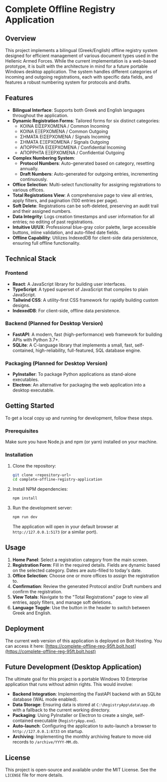 # Complete Offline Registry Application

## Overview

This project implements a bilingual (Greek/English) offline registry system designed for efficient management of various document types used in the Hellenic Armed Forces. While the current implementation is a web-based prototype, it is built with the architecture in mind for a future portable Windows desktop application. The system handles different categories of incoming and outgoing registrations, each with specific data fields, and features a robust numbering system for protocols and drafts.

## Features

*   **Bilingual Interface**: Supports both Greek and English languages throughout the application.
*   **Dynamic Registration Forms**: Tailored forms for six distinct categories:
    *   ΚΟΙΝΑ ΕΙΣΕΡΧΟΜΕΝΑ / Common Incoming
    *   ΚΟΙΝΑ ΕΞΕΡΧΟΜΕΝΑ / Common Outgoing
    *   ΣΗΜΑΤΑ ΕΙΣΕΡΧΟΜΕΝΑ / Signals Incoming
    *   ΣΗΜΑΤΑ ΕΞΕΡΧΟΜΕΝΑ / Signals Outgoing
    *   ΑΠΟΡΡΗΤΑ ΕΙΣΕΡΧΟΜΕΝΑ / Confidential Incoming
    *   ΑΠΟΡΡΗΤΑ ΕΞΕΡΧΟΜΕΝΑ / Confidential Outgoing
*   **Complex Numbering System**:
    *   **Protocol Numbers**: Auto-generated based on category, resetting annually.
    *   **Draft Numbers**: Auto-generated for outgoing entries, incrementing continuously.
*   **Office Selection**: Multi-select functionality for assigning registrations to various offices.
*   **Total Registrations View**: A comprehensive page to view all entries, apply filters, and pagination (100 entries per page).
*   **Soft Delete**: Registrations can be soft-deleted, preserving an audit trail and their assigned numbers.
*   **Data Integrity**: Logs creation timestamps and user information for all entries; no editing of past registrations.
*   **Intuitive UI/UX**: Professional blue-gray color palette, large accessible buttons, inline validation, and auto-filled date fields.
*   **Offline Capability**: Utilizes IndexedDB for client-side data persistence, ensuring full offline functionality.

## Technical Stack

### Frontend
*   **React**: A JavaScript library for building user interfaces.
*   **TypeScript**: A typed superset of JavaScript that compiles to plain JavaScript.
*   **Tailwind CSS**: A utility-first CSS framework for rapidly building custom designs.
*   **IndexedDB**: For client-side, offline data persistence.

### Backend (Planned for Desktop Version)
*   **FastAPI**: A modern, fast (high-performance) web framework for building APIs with Python 3.7+.
*   **SQLite**: A C-language library that implements a small, fast, self-contained, high-reliability, full-featured, SQL database engine.

### Packaging (Planned for Desktop Version)
*   **PyInstaller**: To package Python applications as stand-alone executables.
*   **Electron**: An alternative for packaging the web application into a desktop executable.

## Getting Started

To get a local copy up and running for development, follow these steps.

### Prerequisites

Make sure you have Node.js and npm (or yarn) installed on your machine.

### Installation

1.  Clone the repository:
    ```bash
    git clone <repository-url>
    cd complete-offline-registry-application
    ```
2.  Install NPM dependencies:
    ```bash
    npm install
    ```
3.  Run the development server:
    ```bash
    npm run dev
    ```

    The application will open in your default browser at `http://127.0.0.1:5173` (or a similar port).

## Usage


1.  **Home Panel**: Select a registration category from the main screen.
2.  **Registration Form**: Fill in the required details. Fields are dynamic based on the selected category. Dates are auto-filled to today's date.
3.  **Office Selection**: Choose one or more offices to assign the registration to.
4.  **Confirmation**: Review the generated Protocol and/or Draft numbers and confirm the registration.
5.  **View Totals**: Navigate to the "Total Registrations" page to view all entries, apply filters, and manage soft deletions.
6.  **Language Toggle**: Use the button in the header to switch between Greek and English.

## Deployment

The current web version of this application is deployed on Bolt Hosting. You can access it here: [https://complete-offline-reg-95ft.bolt.host](https://complete-offline-reg-95ft.bolt.host)

## Future Development (Desktop Application)

The ultimate goal for this project is a portable Windows 10 Enterprise application that runs without admin rights. This would involve:

*   **Backend Integration**: Implementing the FastAPI backend with an SQLite database (WAL mode enabled).
*   **Data Storage**: Ensuring data is stored at `C:\RegistryApp\data\app.db` with a fallback to the current working directory.
*   **Packaging**: Using PyInstaller or Electron to create a single, self-contained executable (`RegistryApp.exe`).
*   **Auto-launch**: Configuring the application to auto-launch a browser to `http://127.0.0.1:8733` on startup.
*   **Archiving**: Implementing the monthly archiving feature to move old records to `/archive/YYYY-MM.db`.

## License

This project is open-source and available under the MIT License. See the `LICENSE` file for more details.
